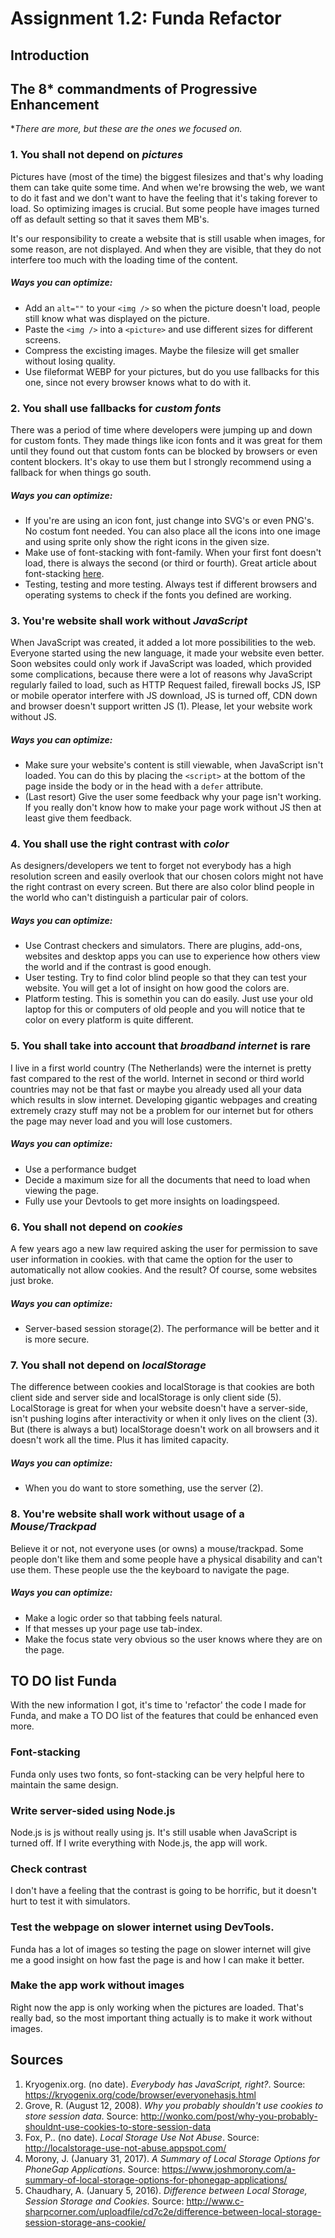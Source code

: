# Assignment 1.2: Funda Refactor
## Introduction
## The 8* commandments of Progressive Enhancement
**There are more, but these are the ones we focused on.*
### 1. You shall not depend on *pictures*
Pictures have (most of the time) the biggest filesizes and that's why loading them can take quite some time. And when we're browsing the web, we want to do it fast and we don't want to have the feeling that it's taking forever to load. So optimizing images is crucial. But some people have images turned off as default setting so that it saves them MB's. 

It's our responsibility to create a website that is still usable when images, for some reason, are not displayed. And when they are visible, that they do not interfere too much with the loading time of the content.

##### Ways you can optimize:
- Add an ```alt=""``` to your ```<img />``` so when the picture doesn't load, people still know what was displayed on the picture.
- Paste the ```<img />``` into a ```<picture>``` and use different sizes for different screens.
- Compress the excisting images. Maybe the filesize will get smaller without losing quality.
- Use fileformat WEBP for your pictures, but do you use fallbacks for this one, since not every browser knows what to do with it.

### 2. You shall use fallbacks for *custom fonts*
There was a period of time where developers were jumping up and down for custom fonts. They made things like icon fonts and it was great for them until they found out that custom fonts can be blocked by browsers or even content blockers. It's okay to use them but I strongly recommend using a fallback for when things go south.

##### Ways you can optimize:
- If you're are using an icon font, just change into SVG's or even PNG's. No costum font needed. You can also place all the icons into one image and using sprite only show the right icons in the given size.
- Make use of font-stacking with font-family. When your first font doesn't load, there is always the second (or third or fourth). Great article about font-stacking [here](https://www.smashingmagazine.com/2009/09/complete-guide-to-css-font-stacks/).
- Testing, testing and more testing. Always test if different browsers and operating systems to check if the fonts you defined are working.

### 3. You're website shall work without *JavaScript*
When JavaScript was created, it added a lot more possibilities to the web. Everyone started using the new language, it made your website even better. Soon websites could only work if JavaScript was loaded, which provided some complications, because there were a lot of reasons why JavaScript regularly failed to load, such as HTTP Request failed, firewall bocks JS, ISP or mobile operator interfere with JS download, JS is turned off, CDN down and browser doesn't support written JS (1). Please, let your website work without JS.

##### Ways you can optimize:
- Make sure your website's content is still viewable, when JavaScript isn't loaded. You can do this by placing the ``<script>`` at the bottom of the page inside the body or in the head with a ```defer``` attribute.
- (Last resort) Give the user some feedback why your page isn't working. If you really don't know how to make your page work without JS then at least give them feedback.

### 4. You shall use the right contrast with *color*
As designers/developers we tent to forget not everybody has a high resolution screen and easily overlook that our chosen colors might not have the right contrast on every screen. But there are also color blind people in the world who can't distinguish a particular pair of colors.

##### Ways you can optimize:
- Use Contrast checkers and simulators. There are plugins, add-ons, websites and desktop apps you can use to experience how others view the world and if the contrast is good enough.
- User testing. Try to find color blind people so that they can test your website. You will get a lot of insight on how good the colors are.
- Platform testing. This is somethin you can do easily. Just use your old laptop for this or computers of old people and you will notice that te color on every platform is quite different.

### 5. You shall take into account that *broadband internet* is rare
I live in a first world country (The Netherlands) were the internet is pretty fast compared to the rest of the world. Internet in second or third world countries may not be that fast or maybe you already used all your data which results in slow internet. Developing gigantic webpages and creating extremely crazy stuff may not be a problem for our internet but for others the page may never load and you will lose customers.

##### Ways you can optimize:
- Use a performance budget
- Decide a maximum size for all the documents that need to load when viewing the page.
- Fully use your Devtools to get more insights on loadingspeed.

### 6. You shall not depend on *cookies*
A few years ago a new law required asking the user for permission to save user information in cookies. with that came the option for the user to automatically not allow cookies. And the result? Of course, some websites just broke.

##### Ways you can optimize:
- Server-based session storage(2). The performance will be better and it is more secure.

### 7. You shall not depend on *localStorage*
The difference between cookies and localStorage is that cookies are both client side and server side and localStorage is only client side (5). LocalStorage is great for when your website doesn't have a server-side, isn't pushing logins after interactivity or when it only lives on the client (3). But (there is always a but) localStorage doesn't work on all browsers and it doesn't work all the time. Plus it has limited capacity.

##### Ways you can optimize:
- When you do want to store something, use the server (2). 

### 8. You're website shall work without usage of a *Mouse/Trackpad*
Believe it or not, not everyone uses (or owns) a mouse/trackpad. Some people don't like them and some people have a physical disability and can't use them. These people use the the keyboard to navigate the page.

##### Ways you can optimize:
- Make a logic order so that tabbing feels natural.
- If that messes up your page use tab-index.
- Make the focus state very obvious so the user knows where they are on the page.

## TO DO list Funda
With the new information I got, it's time to 'refactor' the code I made for Funda, and make a TO DO list of the features that could be enhanced even more.

### Font-stacking
Funda only uses two fonts, so font-stacking can be very helpful here to maintain the same design.

### Write server-sided using Node.js
Node.js is js without really using js. It's still usable when JavaScript is turned off. If I write everything with Node.js, the app will work.

### Check contrast
I don't have a feeling that the contrast is going to be horrific, but it doesn't hurt to test it with simulators. 

### Test the webpage on slower internet using DevTools.
Funda has a lot of images so testing the page on slower internet will give me a good insight on how fast the page is and how I can make it better.

### Make the app work without images
Right now the app is only working when the pictures are loaded. That's really bad, so the most important thing actually is to make it work without images.

## Sources
1. Kryogenix.org. (no date). *Everybody has JavaScript, right?*. Source: https://kryogenix.org/code/browser/everyonehasjs.html
2. Grove, R. (August 12, 2008). *Why you probably shouldn't use cookies to store session data*. Source: http://wonko.com/post/why-you-probably-shouldnt-use-cookies-to-store-session-data
3. Fox, P.. (no date). *Local Storage Use Not Abuse*. Source: http://localstorage-use-not-abuse.appspot.com/
4. Morony, J. (January 31, 2017). *A Summary of Local Storage Options for PhoneGap Applications*. Source: https://www.joshmorony.com/a-summary-of-local-storage-options-for-phonegap-applications/
5. Chaudhary, A. (January 5, 2016). *Difference between Local Storage, Session Storage and Cookies*. Source: http://www.c-sharpcorner.com/uploadfile/cd7c2e/difference-between-local-storage-session-storage-ans-cookie/